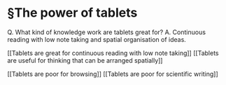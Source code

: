 # §The power of tablets
Q. What kind of knowledge work are tablets great for?
A. Continuous reading with low note taking and spatial organisation of ideas.

[[Tablets are great for continuous reading with low note taking]]
[[Tablets are useful for thinking that can be arranged spatially]]

[[Tablets are poor for browsing]]
[[Tablets are poor for scientific writing]]

<!-- #Life -->

<!-- {BearID:7B4FFFAC-FF1C-4D91-902B-0DE93F9F336F-15756-000013031FDDCBCC} -->
